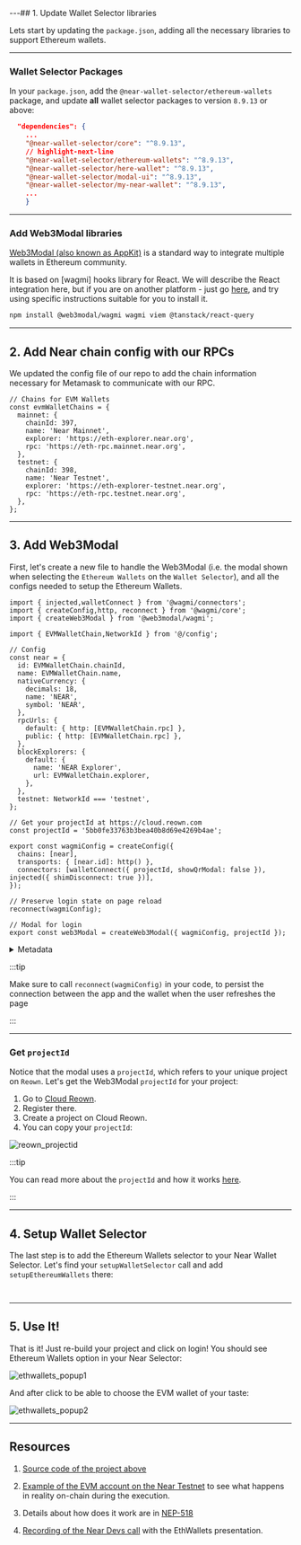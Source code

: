 ---## 1. Update Wallet Selector libraries

Lets start by updating the `package.json`, adding all the necessary libraries to support Ethereum wallets.

<hr class="subsection" />

### Wallet Selector Packages


In your `package.json`, add the `@near-wallet-selector/ethereum-wallets` package, and update **all** wallet selector packages to version `8.9.13` or above:

```json title="package.json"
  "dependencies": {
    ...
    "@near-wallet-selector/core": "^8.9.13",
    // highlight-next-line
    "@near-wallet-selector/ethereum-wallets": "^8.9.13",
    "@near-wallet-selector/here-wallet": "^8.9.13",
    "@near-wallet-selector/modal-ui": "^8.9.13",
    "@near-wallet-selector/my-near-wallet": "^8.9.13",
    ...
    }
```

<hr class="subsection" />

### Add Web3Modal libraries

[Web3Modal (also known as AppKit)](https://reown.com/appkit) is a standard way to integrate multiple wallets in Ethereum community.

It is based on [wagmi] hooks library for React. We will describe the React integration here, but if you are on another platform - just go [here](https://docs.reown.com/appkit/overview#get-started), and try using specific instructions suitable for you to install it.

```bash
npm install @web3modal/wagmi wagmi viem @tanstack/react-query
```

---

## 2. Add Near chain config with our RPCs

We updated the config file of our repo to add the chain information necessary for Metamask to communicate with our RPC.

```
// Chains for EVM Wallets
const evmWalletChains = {
  mainnet: {
    chainId: 397,
    name: 'Near Mainnet',
    explorer: 'https://eth-explorer.near.org',
    rpc: 'https://eth-rpc.mainnet.near.org',
  },
  testnet: {
    chainId: 398,
    name: 'Near Testnet',
    explorer: 'https://eth-explorer-testnet.near.org',
    rpc: 'https://eth-rpc.testnet.near.org',
  },
};

```

---

## 3. Add Web3Modal

First, let's create a new file to handle the Web3Modal (i.e. the modal shown when selecting the `Ethereum Wallets` on the `Wallet Selector`), and all the configs needed to setup the Ethereum Wallets.

```
import { injected,walletConnect } from '@wagmi/connectors';
import { createConfig,http, reconnect } from '@wagmi/core';
import { createWeb3Modal } from '@web3modal/wagmi';

import { EVMWalletChain,NetworkId } from '@/config';

// Config
const near = {
  id: EVMWalletChain.chainId,
  name: EVMWalletChain.name,
  nativeCurrency: {
    decimals: 18,
    name: 'NEAR',
    symbol: 'NEAR',
  },
  rpcUrls: {
    default: { http: [EVMWalletChain.rpc] },
    public: { http: [EVMWalletChain.rpc] },
  },
  blockExplorers: {
    default: {
      name: 'NEAR Explorer',
      url: EVMWalletChain.explorer,
    },
  },
  testnet: NetworkId === 'testnet',
};

// Get your projectId at https://cloud.reown.com
const projectId = '5bb0fe33763b3bea40b8d69e4269b4ae';

export const wagmiConfig = createConfig({
  chains: [near],
  transports: { [near.id]: http() },
  connectors: [walletConnect({ projectId, showQrModal: false }), injected({ shimDisconnect: true })],
});

// Preserve login state on page reload
reconnect(wagmiConfig);

// Modal for login
export const web3Modal = createWeb3Modal({ wagmiConfig, projectId });

```

<details>
  <summary> Metadata </summary>

  You can pass a `metadata` object to the `walletConnect` connector. This object will be displayed in the EVM wallets, like MetaMask.

  ```js title="source/wallets/web3modal.js"
  const url = "http://localhost:3000";

  const metadata = {
    name: "Onboard to NEAR Protocol with EVM Wallet",
    description: "Discover NEAR Protocol with Ethereum and NEAR wallets.",
    url: url,
    icons: [`${url}/icon.svg`],
  };
  ```

  This tracks the app requesting the connection on the WalletConnect side. See more [here](https://wagmi.sh/core/api/connectors/walletConnect#metadata).

</details>

:::tip

Make sure to call `reconnect(wagmiConfig)` in your code, to persist the connection between the app and the wallet when the user refreshes the page

:::

<hr class="subsection" />

### Get `projectId`

Notice that the modal uses a `projectId`, which refers to your unique project on `Reown`. Let's get the Web3Modal `projectId` for your project:

1. Go to [Cloud Reown](https://cloud.reown.com/).
2. Register there.
3. Create a project on Cloud Reown.
4. You can copy your `projectId`:

![reown_projectid](https://doc.aurora.dev/assets/images/reown_projectid-dbd1cc5521998d2f16545598ac925a5e.png)

:::tip

You can read more about the `projectId` and how it works [here](https://docs.reown.com/appkit/react/core/installation#cloud-configuration).

:::

---

## 4. Setup Wallet Selector

The last step is to add the Ethereum Wallets selector to your Near Wallet Selector. Let's find your `setupWalletSelector` call and add `setupEthereumWallets` there:

```js showLineNumbers
```

```

```


---

## 5. Use It!

That is it! Just re-build your project and click on login! You should see Ethereum Wallets option in your Near Selector:

![ethwallets_popup1](https://doc.aurora.dev/assets/images/ethwallets_popup1-b113d70e3578a75f0f996aa3bcdf43e9.png)

And after click to be able to choose the EVM wallet of your taste:

![ethwallets_popup2](https://doc.aurora.dev/assets/images/ethwallets_popup2-8484d037a465af5134f112fba6eef918.png)

---

## Resources

1. [Source code of the project above](https://github.com/near-examples/hello-near-examples/blob/main/frontend/)

2. [Example of the EVM account on the Near Testnet](https://testnet.nearblocks.io/address/0xe5acd26a443d2d62f6b3379c0a5b2c7ac65d9454) to see what happens in reality on-chain during the execution.

3. Details about how does it work are in [NEP-518](https://github.com/near/NEPs/issues/518)

4. [Recording of the Near Devs call](https://drive.google.com/file/d/1xGWN1yRLzFmRn1e29kbSiO2W1JsxuJH-/view?usp=sharing) with the EthWallets presentation.
